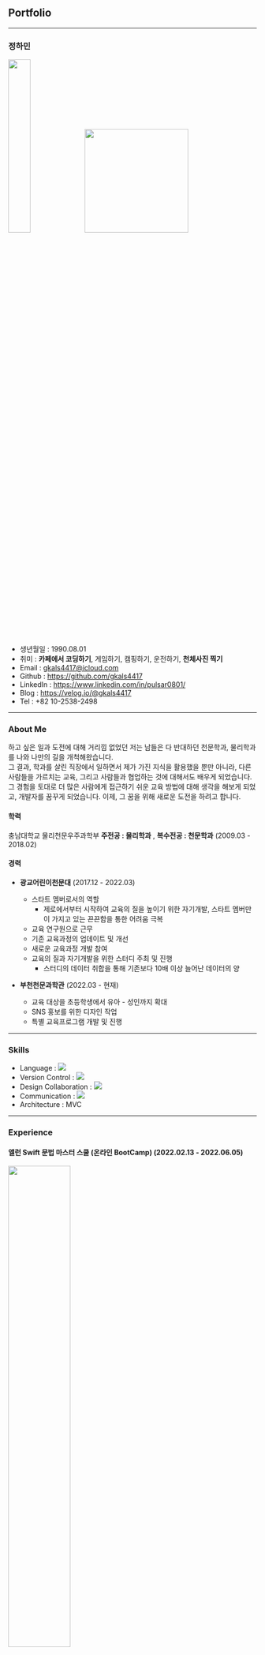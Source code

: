 ## Portfolio

---

### 정하민

<img src = "https://user-images.githubusercontent.com/70322435/203188576-10eb9b86-05e6-4007-8bde-3cd727409a65.jpeg" width="30%" height="30%"/> <img src = "https://user-images.githubusercontent.com/70322435/203187522-e0872f26-0460-4885-af3f-f27ce0c725e0.png" width="210" height="210"/> 

* 생년월일 : 1990.08.01
* 취미 : **카페에서 코딩하기**, 게임하기, 캠핑하기, 운전하기, **천체사진 찍기**
* Email : gkals4417@icloud.com
* Github : https://github.com/gkals4417
* LinkedIn : https://www.linkedin.com/in/pulsar0801/
* Blog : https://velog.io/@gkals4417
* Tel : +82 10-2538-2498
---

### About Me

하고 싶은 일과 도전에 대해 거리낌 없었던 저는 남들은 다 반대하던 천문학과, 물리학과를 나와 나만의 길을 개척해왔습니다. <br/>
그 결과, 학과를 살린 직장에서 일하면서 제가 가진 지식을 활용했을 뿐만 아니라, 다른 사람들을 가르치는 교육, 그리고 사람들과 협업하는 것에 대해서도 배우게 되었습니다. <br/>
그 경험을 토대로 더 많은 사람에게 접근하기 쉬운 교육 방법에 대해 생각을 해보게 되었고, 개발자를 꿈꾸게 되었습니다. 이제, 그 꿈을 위해 새로운 도전을 하려고 합니다. <br/>

#### 학력

충남대학교 물리천문우주과학부 **주전공 : 물리학과** , **복수전공 : 천문학과** (2009.03 - 2018.02) <br/>

#### 경력

* **광교어린이천문대** (2017.12 - 2022.03) <br/>
    - 스타트 멤버로서의 역할<br/>
        - 제로에서부터 시작하여 교육의 질을 높이기 위한 자기개발, 스타트 멤버만이 가지고 있는 끈끈함을 통한 어려움 극복
    - 교육 연구원으로 근무<br/>
    - 기존 교육과정의 업데이트 및 개선<br/>
    - 새로운 교육과정 개발 참여<br/>
    - 교육의 질과 자기개발을 위한 스터디 주최 및 진행<br/>
        - 스터디의 데이터 취합을 통해 기존보다 10배 이상 늘어난 데이터의 양

* **부천천문과학관** (2022.03 - 현재)<br/>
    - 교육 대상을 초등학생에서 유아 - 성인까지 확대<br/>
    - SNS 홍보를 위한 디자인 작업<br/>
    - 특별 교육프로그램 개발 및 진행<br/>

---

### Skills

* Language : <img src="https://img.shields.io/badge/Swift-FFFFFF?style=flat&logo=Swift&logoColor=F05138"/><br/>
* Version Control : <img src="https://img.shields.io/badge/GitHub-FFFFFF?style=flat&logo=GitHub&logoColor=181717"/><br/>
* Design Collaboration : <img src="https://img.shields.io/badge/Figma-FFFFFF?style=flat&logo=Figma&logoColor=F24E1E"/><br/>
* Communication : <img src="https://img.shields.io/badge/Slack-FFFFFF?style=flat&logo=Slack&logoColor=4A154B"/><br/>
* Architecture : MVC

---

### Experience

#### 앨런 Swift 문법 마스터 스쿨 (온라인 BootCamp) (2022.02.13 - 2022.06.05)

<img src = "https://user-images.githubusercontent.com/70322435/203196758-f4a58c88-0582-42c6-8362-4ac90cbeaad0.jpg" width="50%" height="50%">

* 처음으로 Swift 언어에 입문하게 된 수업입니다.<br/>
* Swift 문법에 대한 기초적인 지식과, **컴퓨터처럼 생각하는 방법**에 대해 알게 되었습니다.

---

#### 앨런 Swift 문법 마스터 스쿨 (15개의 앱을 만들면서 근본원리부터 배우는 UIKit) (2022.04.11 - 2022.08.18)

<img src = "https://user-images.githubusercontent.com/70322435/203196989-3cec9261-6e1b-4046-983e-5abb24df785c.jpg" width="50%" height="50%">

* Swift 문법과 UIKit 프레임워크를 기반으로 앱을 만드는 경험을 했습니다. <br/>
* 이를 통해 오토레이아웃, textField, delegate, navigationBar, tabBar, tableView, HTTP Methods, CoreData 등에 대해 알게되었으며 이를 사용하여 기본적인 앱을 만들 수 있습니다.<br/>
* 단순히 강의를 통해 ctrl + c / ctrl + v 또는, 타자연습을 한 것이 아니라 내 것으로 만들기 위해 노력을 했으며, 막히는 부분이 있다면 강의, 검색을 통해서 부족한 부분을 채웠습니다.<br/>
* 가장 크게 발전한 스킬은 **내가 모르는 것, 막히는 무엇인지 파악하는 것**과, **이를 검색하고 확인한 뒤 해결하는 법**입니다.

---

#### 제 1회 iOS 1인 해커톤 - with 루나 at the 앨런 스쿨 (2022.10.05 - 2022.10.14)

![2022-10-26_09-53-09](https://user-images.githubusercontent.com/70322435/203198826-e86cbb49-2045-44e2-a930-b1eb8db20a0a.jpg)

* 처음으로 앱스토어에 출시를 목표로 하는 해커톤에 참여하게 되었습니다.
* 외부 라이브러리, App Connect를 통한 앱 심사, 출시까지 하게 되었습니다.
* https://github.com/gkals4417/WeatherApp

---

### 출시 앱

날씨보여줭<br/>
<img src = "https://user-images.githubusercontent.com/70322435/203224647-c0835a8b-fac8-4f9f-91a0-5a9dc14b2572.png" width="10%" height="10%">

* 해커톤을 통해 첫 개발 및 출시
* 2022.10.05 - 2022.11.18
* 초기 : openWeather의 API를 통해 현재 날씨를 상황에 따라 보여주는 앱
* 후기 : 업데이트를 통해 Apple의 WeatherKit을 이용하여 현재 날씨를 보여주도록 변경
* MVC, WeatherKit, CoreData 사용

    - API를 사용하여 JSON 데이터를 받고, 이를 처리하는 과정에 대해 배우게 됨
        - HTTP 메서드 중, GET, POST를 잘 알지 못해서 처음에 메서드를 작성하는데 어려움이 있었습니다.
        - HTTP 메서드에 대해 공부를 한 뒤, openWeather에서 요구하는 형식에 맞게 메서드를 작성하고 데이터를 얻을 수 있었습니다.
    - CoreData를 사용하여 CRUD를 알게 됨
        - CoreData를 이용해서 어떻게 저장하고 불러오고 수정하고 지우는지 잘 알지 못했습니다.
        - Apple 공식 문서를 통해 CoreData의 구조를 공부하게 되었고, Entity, Container, Context에 대해 이해를 한 뒤 성공적으로 CRUD를 할 수 있게 되었습니다.
    - tableView, collectionView를 사용하면서 배열을 어떻게 이용해야 하는지 배우게 됨
        - CoreData를 불러오거나 저장, 지울 때 Out of Range 또는 nil로 인해 오류가 지속적으로 발생했습니다.
        - CRUD 메서드가 작동할 때마다 데이터를 저장하고, 그 후 바로 배열을 새로 불러와서 tableView 또는 collectionView를 업데이트하는 방식으로 해결할 수 있게 되었습니다.
    - 외부 라이브러리를 Swift Package Manager를 통해 어떻게 받고 사용하는지 알게 됨
    - Apple의 WeatherKit 프레임워크를 사용하면서 Task, async, await을 사용하고, 이를 통해 비동기에 대해 공부를 하게 됨
        - WeatherKit은 모두 비동기로 작동을 하게 되는데, 비동기에 대해 잘 알지 못하여 프레임워크를 사용할 수 없었습니다.
        - Task, async, await에 대해 공부를 한 뒤 WeatherKit을 정상적으로 사용할 수 있게 되었습니다.
* [앱스토어 링크](https://apps.apple.com/kr/app/%EB%82%A0%EC%94%A8%EB%B3%B4%EC%97%AC%EC%A4%AD/id6444105141)
